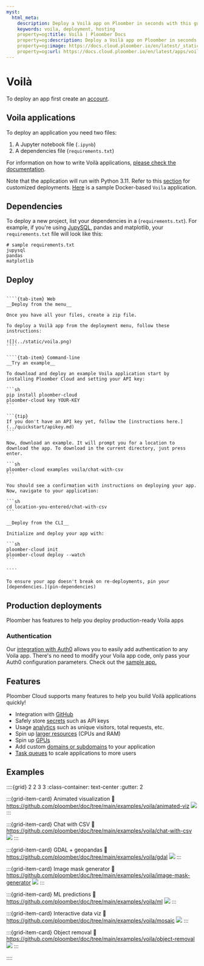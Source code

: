 ```yaml
---
myst:
  html_meta:
    description: Deploy a Voilà app on Ploomber in seconds with this guide.
    keywords: voila, deployment, hosting
    property=og:title: Voilà | Ploomber Docs
    property=og:description: Deploy a Voilà app on Ploomber in seconds with this guide.
    property=og:image: https://docs.cloud.ploomber.io/en/latest/_static/opengraph-images-voila.png
    property=og:url: https://docs.cloud.ploomber.io/en/latest/apps/voila.html
---
```


# Voilà

To deploy an app first create an [account](https://platform.ploomber.io/register?utm_source=voila&utm_medium=documentation).


## Voila applications

To deploy an application you need two files:

1. A Jupyter notebook file (`.ipynb`)
2. A dependencies file (`requirements.txt`)

For information on how to write Voilà applications, [please check the documentation](https://voila.readthedocs.io/en/stable/).

Note that the application will run with Python 3.11. Refer to this [section](../faq/faq.md#customize-deployment) for customized deployments.
[Here](https://github.com/ploomber/doc/tree/main/examples/voila/docker-based) is a sample Docker-based `Voila` application.

## Dependencies

To deploy a new project, list your dependencies in a (`requirements.txt`). For example, if you're using [JupySQL](https://jupysql.ploomber.io), pandas and matplotlib, your `requirements.txt` file will look like this:

```
# sample requirements.txt
jupysql
pandas
matplotlib
```

## Deploy

`````{tab-set}

````{tab-item} Web
__Deploy from the menu__

Once you have all your files, create a zip file.

To deploy a Voilà app from the deployment menu, follow these instructions:

![](../static/voila.png)
````

````{tab-item} Command-line
__Try an example__

To download and deploy an example Voila application start by installing Ploomber Cloud and setting your API key:

```sh
pip install ploomber-cloud
ploomber-cloud key YOUR-KEY
```

```{tip}
If you don't have an API key yet, follow the [instructions here.](../quickstart/apikey.md)
```

Now, download an example. It will prompt you for a location to download the app. To download in the current directory, just press enter.

```sh
ploomber-cloud examples voila/chat-with-csv
```

You should see a confirmation with instructions on deploying your app. Now, navigate to your application:

```sh
cd location-you-entered/chat-with-csv
```

__Deploy from the CLI__

Initialize and deploy your app with:

```sh
ploomber-cloud init
ploomber-cloud deploy --watch
```

````
`````


```{tip}
To ensure your app doesn't break on re-deployments, pin your [dependencies.](pin-dependencies)
```

## Production deployments

Ploomber has features to help you deploy production-ready Voila apps

### Authentication

Our [integration with Auth0](auth0-integration) allows you to easily add authentication
to any Voila app. There's no need to modify your Voila app code, only pass your
Auth0 configuration parameters. Check out the [sample app.](https://github.com/ploomber/doc/tree/main/examples/voila/app-with-auth0)

## Features

Ploomber Cloud supports many features to help you build Voilà applications quickly!

- Integration with [GitHub](../user-guide/github.md)
- Safely store [secrets](../user-guide/secrets.md) such as API keys
- Usage [analytics](../user-guide/analytics.md) such as unique visitors, total requests, etc.
- Spin up [larger resources](../user-guide/resources.md) (CPUs and RAM)
- Spin up [GPUs](../user-guide/gpu.md)
- Add custom [domains or subdomains](../user-guide/custom-domains.md) to your application
- [Task queues](task-queues) to scale applications to more users


## Examples

::::{grid} 2 2 3 3
:class-container: text-center
:gutter: 2

:::{grid-item-card} Animated visualization
:link: https://github.com/ploomber/doc/tree/main/examples/voila/animated-viz
![](https://github.com/ploomber/doc/raw/main/examples/voila/animated-viz/screenshot.webp)
:::

:::{grid-item-card} Chat with CSV
:link: https://github.com/ploomber/doc/tree/main/examples/voila/chat-with-csv
![](https://github.com/ploomber/doc/raw/main/examples/voila/chat-with-csv/screenshot.webp)
:::

:::{grid-item-card} GDAL + geopandas
:link: https://github.com/ploomber/doc/tree/main/examples/voila/gdal
![](https://github.com/ploomber/doc/raw/main/examples/voila/gdal/screenshot.webp)
:::

:::{grid-item-card} Image mask generator
:link: https://github.com/ploomber/doc/tree/main/examples/voila/image-mask-generator
![](https://github.com/ploomber/doc/raw/main/examples/voila/image-mask-generator/screenshot.webp)
:::

:::{grid-item-card} ML predictions
:link: https://github.com/ploomber/doc/tree/main/examples/voila/ml
![](https://github.com/ploomber/doc/raw/main/examples/voila/ml/screenshot.webp)
:::


:::{grid-item-card} Interactive data viz
:link: https://github.com/ploomber/doc/tree/main/examples/voila/mosaic
![](https://github.com/ploomber/doc/raw/main/examples/voila/mosaic/screenshot.webp)
:::

:::{grid-item-card} Object removal
:link: https://github.com/ploomber/doc/tree/main/examples/voila/object-removal
![](https://github.com/ploomber/doc/raw/main/examples/voila/object-removal/screenshot.webp)
:::


::::
